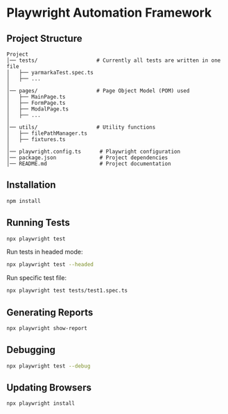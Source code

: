 # Playwright Automation Framework

## Project Structure

```
Project
│── tests/                   # Currently all tests are written in one file
│   ├── yarmarkaTest.spec.ts
│   ├── ...
│
│── pages/                   # Page Object Model (POM) used
│   ├── MainPage.ts
│   ├── FormPage.ts
│   ├── ModalPage.ts
│   ├── ...
│
│── utils/                   # Utility functions
│   ├── filePathManager.ts
│   ├── fixtures.ts
│
│── playwright.config.ts      # Playwright configuration
│── package.json              # Project dependencies
│── README.md                 # Project documentation
```

## Installation

```sh
npm install
```

## Running Tests

```sh
npx playwright test
```

Run tests in headed mode:

```sh
npx playwright test --headed
```

Run specific test file:

```sh
npx playwright test tests/test1.spec.ts
```

## Generating Reports

```sh
npx playwright show-report
```

## Debugging

```sh
npx playwright test --debug
```

## Updating Browsers

```sh
npx playwright install
